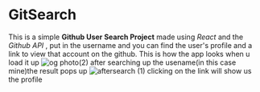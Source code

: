 # GitSearch

This is a simple **Github User Search Project** made using *React* and the *Github API* , put in the username and you can find the user's profile and a link to view that account on the github. This is how the app looks when u load it up 
 ![og photo(2)](https://github.com/a-mix1/GitSearch/assets/127145709/c4bd6d6d-3af8-4e57-bb32-6f9d454a17f6)
after searching up the usename(in this case mine)the result pops up
 ![aftersearch (1)](https://github.com/a-mix1/GitSearch/assets/127145709/595d6e8d-b232-437c-bb96-9ea0b0cc1d3f)
clicking on the link 
will show us the profile
